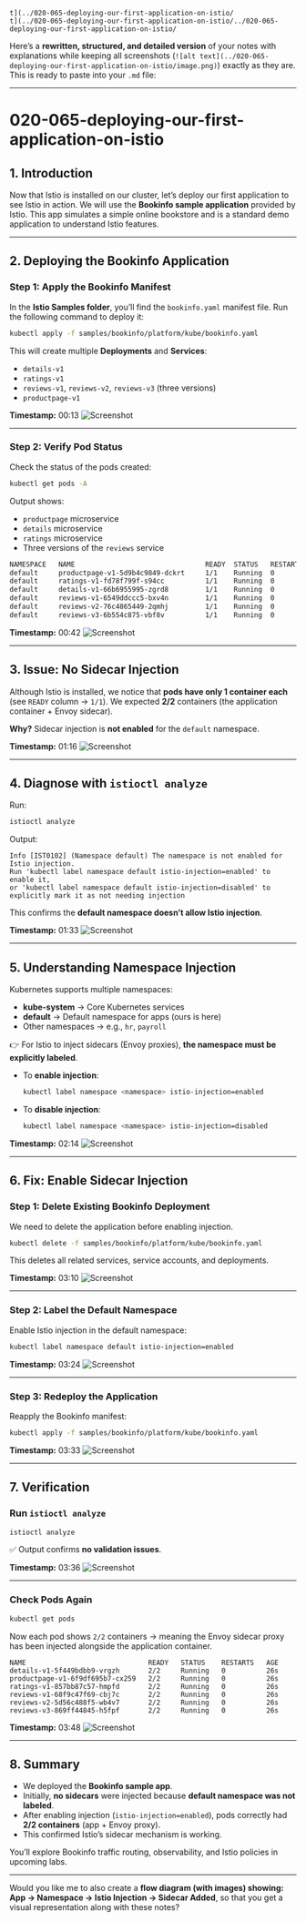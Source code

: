 
 ```
t](../020-065-deploying-our-first-application-on-istio/
t](../020-065-deploying-our-first-application-on-istio/../020-065-deploying-our-first-application-on-istio/
```

Here’s a **rewritten, structured, and detailed version** of your notes with explanations while keeping all screenshots (`![alt text](../020-065-deploying-our-first-application-on-istio/image.png)`) exactly as they are. This is ready to paste into your `.md` file:

---

# 020-065-deploying-our-first-application-on-istio

## 1. Introduction

Now that Istio is installed on our cluster, let’s deploy our first application to see Istio in action.
We will use the **Bookinfo sample application** provided by Istio. This app simulates a simple online bookstore and is a standard demo application to understand Istio features.

---

## 2. Deploying the Bookinfo Application

### Step 1: Apply the Bookinfo Manifest

In the **Istio Samples folder**, you’ll find the `bookinfo.yaml` manifest file.
Run the following command to deploy it:

```bash
kubectl apply -f samples/bookinfo/platform/kube/bookinfo.yaml
```

This will create multiple **Deployments** and **Services**:

* `details-v1`
* `ratings-v1`
* `reviews-v1`, `reviews-v2`, `reviews-v3` (three versions)
* `productpage-v1`

**Timestamp:** 00:13
![Screenshot](../020-065-deploying-our-first-application-on-istio/00_13_294.png)

---

### Step 2: Verify Pod Status

Check the status of the pods created:

```bash
kubectl get pods -A
```

Output shows:

* `productpage` microservice
* `details` microservice
* `ratings` microservice
* Three versions of the `reviews` service

```bash
NAMESPACE   NAME                                READY  STATUS   RESTARTS  AGE
default     productpage-v1-5d9b4c9849-dckrt     1/1    Running  0        6m57s
default     ratings-v1-fd78f799f-s94cc          1/1    Running  0        6m58s
default     details-v1-66b6955995-zgrd8         1/1    Running  0        6m57s
default     reviews-v1-6549ddccc5-bxv4n         1/1    Running  0        6m58s
default     reviews-v2-76c4865449-2qmhj         1/1    Running  0        6m58s
default     reviews-v3-6b554c875-vbf8v          1/1    Running  0        6m58s
```

**Timestamp:** 00:42
![Screenshot](../020-065-deploying-our-first-application-on-istio/00_42_363.png)

---

## 3. Issue: No Sidecar Injection

Although Istio is installed, we notice that **pods have only 1 container each** (see `READY` column → `1/1`).
We expected **2/2** containers (the application container + Envoy sidecar).

**Why?**
Sidecar injection is **not enabled** for the `default` namespace.

**Timestamp:** 01:16
![Screenshot](../020-065-deploying-our-first-application-on-istio/01_16_819.png)

---

## 4. Diagnose with `istioctl analyze`

Run:

```bash
istioctl analyze
```

Output:

```
Info [IST0102] (Namespace default) The namespace is not enabled for Istio injection.
Run 'kubectl label namespace default istio-injection=enabled' to enable it, 
or 'kubectl label namespace default istio-injection=disabled' to explicitly mark it as not needing injection
```

This confirms the **default namespace doesn’t allow Istio injection**.

**Timestamp:** 01:33
![Screenshot](../020-065-deploying-our-first-application-on-istio/01_33_173.png)

---

## 5. Understanding Namespace Injection

Kubernetes supports multiple namespaces:

* **kube-system** → Core Kubernetes services
* **default** → Default namespace for apps (ours is here)
* Other namespaces → e.g., `hr`, `payroll`

👉 For Istio to inject sidecars (Envoy proxies), **the namespace must be explicitly labeled**.

* To **enable injection**:

  ```bash
  kubectl label namespace <namespace> istio-injection=enabled
  ```
* To **disable injection**:

  ```bash
  kubectl label namespace <namespace> istio-injection=disabled
  ```

**Timestamp:** 02:14
![Screenshot](../020-065-deploying-our-first-application-on-istio/02_14_565.png)

---

## 6. Fix: Enable Sidecar Injection

### Step 1: Delete Existing Bookinfo Deployment

We need to delete the application before enabling injection.

```bash
kubectl delete -f samples/bookinfo/platform/kube/bookinfo.yaml
```

This deletes all related services, service accounts, and deployments.

**Timestamp:** 03:10
![Screenshot](../020-065-deploying-our-first-application-on-istio/03_10_215.png)

---

### Step 2: Label the Default Namespace

Enable Istio injection in the default namespace:

```bash
kubectl label namespace default istio-injection=enabled
```

**Timestamp:** 03:24
![Screenshot](../020-065-deploying-our-first-application-on-istio/03_24_224.png)

---

### Step 3: Redeploy the Application

Reapply the Bookinfo manifest:

```bash
kubectl apply -f samples/bookinfo/platform/kube/bookinfo.yaml
```

**Timestamp:** 03:33
![Screenshot](../020-065-deploying-our-first-application-on-istio/03_33_593.png)

---

## 7. Verification

### Run `istioctl analyze`

```bash
istioctl analyze
```

✅ Output confirms **no validation issues**.

**Timestamp:** 03:36
![Screenshot](../020-065-deploying-our-first-application-on-istio/03_36_674.png)

---

### Check Pods Again

```bash
kubectl get pods
```

Now each pod shows `2/2` containers → meaning the Envoy sidecar proxy has been injected alongside the application container.

```
NAME                              READY   STATUS    RESTARTS   AGE
details-v1-5f449bdbb9-vrgzh       2/2     Running   0          26s
productpage-v1-6f9df695b7-cx259   2/2     Running   0          26s
ratings-v1-857bb87c57-hmpfd       2/2     Running   0          26s
reviews-v1-68f9c47f69-cbj7c       2/2     Running   0          26s
reviews-v2-5d56c488f5-wb4v7       2/2     Running   0          26s
reviews-v3-869ff44845-h5fpf       2/2     Running   0          26s
```

**Timestamp:** 03:48
![Screenshot](../020-065-deploying-our-first-application-on-istio/03_48_260.png)

---

## 8. Summary

* We deployed the **Bookinfo sample app**.
* Initially, **no sidecars** were injected because **default namespace was not labeled**.
* After enabling injection (`istio-injection=enabled`), pods correctly had **2/2 containers** (app + Envoy proxy).
* This confirmed Istio’s sidecar mechanism is working.

You’ll explore Bookinfo traffic routing, observability, and Istio policies in upcoming labs.

---

Would you like me to also create a **flow diagram (with images) showing: App → Namespace → Istio Injection → Sidecar Added**, so that you get a visual representation along with these notes?
